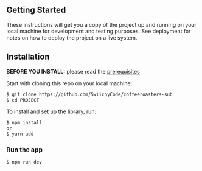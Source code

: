 ## Getting Started

These instructions will get you a copy of the project up and running on your local machine for development and testing purposes. See deployment for notes on how to deploy the project on a live system.

## Installation

**BEFORE YOU INSTALL:** please read the [prerequisites](#prerequisites)

Start with cloning this repo on your local machine:

```sh
$ git clone https://github.com/SwiichyCode/coffeeroasters-sub
$ cd PROJECT
```

To install and set up the library, run:

```sh
$ npm install
or
$ yarn add
```

### Run the app

```sh
$ npm run dev
```
